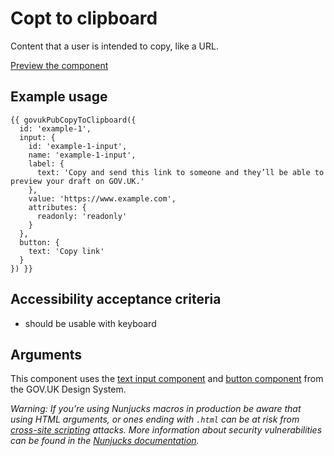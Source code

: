 # Copt to clipboard

Content that a user is intended to copy, like a URL.

[Preview the component](https://govuk-publishing-frontend.herokuapp.com/components/copy-to-clipboard/)

## Example usage

```
{{ govukPubCopyToClipboard({
  id: 'example-1',
  input: {
    id: 'example-1-input',
    name: 'example-1-input',
    label: {
      text: 'Copy and send this link to someone and they’ll be able to preview your draft on GOV.UK.'
    },
    value: 'https://www.example.com',
    attributes: {
      readonly: 'readonly'
    }
  },
  button: {
    text: 'Copy link'
  }
}) }}
```

## Accessibility acceptance criteria

- should be usable with keyboard

## Arguments

This component uses the [text input component](https://design-system.service.gov.uk/components/text-input/) and [button component](https://design-system.service.gov.uk/components/button/) from the GOV.UK Design System.


*Warning: If you’re using Nunjucks macros in production be aware that using HTML arguments, or ones ending with `.html` can be at risk from [cross-site scripting](https://en.wikipedia.org/wiki/Cross-site_scripting) attacks. More information about security vulnerabilities can be found in the [Nunjucks documentation](https://mozilla.github.io/nunjucks/api.html#user-defined-templates-warning).*
